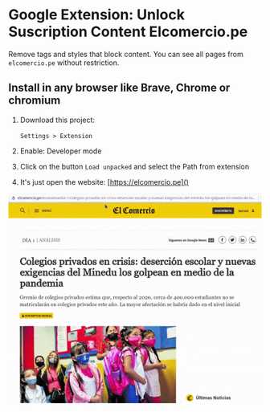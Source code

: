 # Google Extension:  Unlock Suscription Content Elcomercio.pe

Remove tags and styles that block  content.
You can see all pages from `elcomercio.pe` without restriction.


## Install in any browser like Brave, Chrome or chromium 

1. Download this project: 

	`Settings > Extension`

2. Enable: Developer mode

3. Click on the button `Load unpacked` and select the Path from extension

4. It's just open the website:  [https://elcomercio.pe]()




![image](README/ezgif.com-gif-maker.gif)
